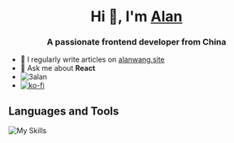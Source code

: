 <!--
**3Alan/3Alan** is a ✨ _special_ ✨ repository because its `README.md` (this file) appears on your GitHub profile.

Here are some ideas to get you started:

- 🔭 I’m currently working on ...
- 🌱 I’m currently learning ...
- 👯 I’m looking to collaborate on ...
- 🤔 I’m looking for help with ...
- 💬 Ask me about ...
- 📫 How to reach me: ...
- 😄 Pronouns: ...
- ⚡ Fun fact: ...
-->
<h1 align="center">Hi 👋, I'm <a href="https://www.alanwang.site/">Alan</a></h1>
<h3 align="center">A passionate frontend developer from China</h3>

- 📝 I regularly write articles on [alanwang.site](https://www.alanwang.site)
- 💬 Ask me about **React**
- <img src="https://komarev.com/ghpvc/?username=3alan&label=Profile%20views&color=0e75b6&style=flat" alt="3alan" />
- [![ko-fi](https://ko-fi.com/img/githubbutton_sm.svg)](https://ko-fi.com/N4N1L5Y7V)

##  Languages and Tools
![My Skills](https://skillicons.dev/icons?i=vscode,js,ts,react,jest,nodejs,vue,docker)


